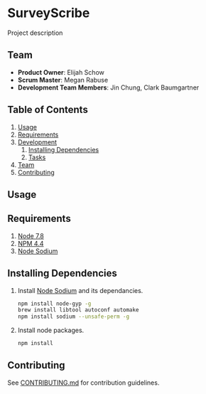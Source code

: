# SurveyScribe

Project description

## Team

  - __Product Owner__: Elijah Schow
  - __Scrum Master__: Megan Rabuse
  - __Development Team Members__: Jin Chung, Clark Baumgartner

## Table of Contents

  1. [Usage](#Usage)
  1. [Requirements](#requirements)
  1. [Development](#development)
      1. [Installing Dependencies](#installing-dependencies)
      1. [Tasks](#tasks)
  1. [Team](#team)
  1. [Contributing](#contributing)

## Usage

## Requirements

  1. [Node 7.8](https://github.com/creationix/nvm#installation)
  1. [NPM 4.4](https://docs.npmjs.com/getting-started/installing-node)
  1. [Node Sodium](https://github.com/paixaop/node-sodium#install)

## Installing Dependencies

1. Install [Node Sodium](https://github.com/paixaop/node-sodium#install) and its dependancies.
    ``` sh
    npm install node-gyp -g
    brew install libtool autoconf automake
    npm install sodium --unsafe-perm -g
    ```

1. Install node packages.
    ``` sh
    npm install
    ```

## Contributing

See [CONTRIBUTING.md](docs/CONTRIBUTING.md) for contribution guidelines.
